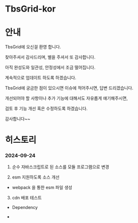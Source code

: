 # TbsGrid-kor

# 안내

TbsGrid에 오신걸 환영 합니다. 

찾아주셔서 감사드리며, 별을 주셔서 또 감사합니다.

아직 완성도와 일관성, 안정성에서 조금 떨어집니다.

계속적으로 업데이트 하도록 하겠습니다.

TbsGrid에 궁금한 점이 있으시면 이슈에 적어주시면, 답변 드리겠습니다.

개선되어야 할 사항이나 추가 기능에 대해서도 자유롭게 얘기해주시면,

검토 후 기능 개선 혹은 수정하도록 하겠습니다.

감사합니다~~

# 히스토리

### 2024-09-24

1. 순수 자바스크립트로 된 소스를 모듈 프로그램으로 변경

2. esm 지원하도록 소스 개선

* webpack 을 통한 esm 파일 생성

3. cdn 배포 테스트

* Dependency
  
* <script src="https://cdnjs.cloudflare.com/ajax/libs/FileSaver.js/2.0.5/FileSaver.min.js" />
 
* <script src="https://cdn.jsdelivr.net/npm/mobile-detect@1.4.5/mobile-detect.min.js" />

--- 

* image root path : https://cdn.jsdelivr.net/npm/tbsgrid@0.0.7/dist/img

* <style src="https://cdn.jsdelivr.net/npm/tbsgrid_test@0.0.9/dist/css/tbsgrid.css" />
 
* <script src="https://cdn.jsdelivr.net/npm/tbsgrid_test@0.0.9/dist/tbsgrid-configs.js" />
 
* <script src="https://cdn.jsdelivr.net/npm/tbsgrid_test@0.0.9/dist/tbsgrid.min.js" />
 
4. npm 배포 테스트

* npm install tbsgrid_test

* import { TbsGrid } from 'tbsgrid_test';

* import { tbsGridConfigs } from 'tbsgrid_test/dist/tbsgrid-configs.mjs';

5. typescript 지원은 올해 연말 까지 계획 중 

### 2024-09-20

1. 불필요한 소스라인 삭제

2. 소스 경량화 작업








